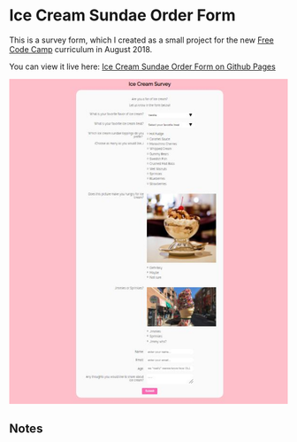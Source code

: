 Ice Cream Sundae Order Form
===============

This is a survey form, which I created as a small project for the new [Free Code Camp](https://www.freecodecamp.org/) curriculum in August 2018.

You can view it live here: [Ice Cream Sundae Order Form on Github Pages](https://jlollis.github.io/fcc-survey-form/)

![screenshot](https://github.com/jlollis/fcc-survey-form/blob/master/screenshot.jpg)

Notes
-----------
